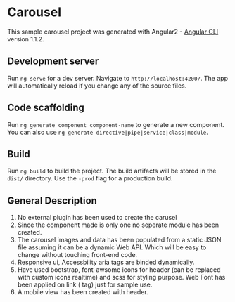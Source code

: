 # Carousel

This sample carousel project was generated with Angular2  - [Angular CLI](https://github.com/angular/angular-cli) version 1.1.2.

## Development server

Run `ng serve` for a dev server. Navigate to `http://localhost:4200/`. The app will automatically reload if you change any of the source files.

## Code scaffolding

Run `ng generate component component-name` to generate a new component. You can also use `ng generate directive|pipe|service|class|module`.

## Build

Run `ng build` to build the project. The build artifacts will be stored in the `dist/` directory. Use the `-prod` flag for a production build.

## General Description

1) No external plugin has been used to create the carusel
2) Since the component made is only one no seperate module has been created.
3) The carousel images and data has been populated from a static JSON file assuming it can be a dynamic Web API. Which will be easy to change without touching front-end code.
4) Responsive ui, Accessbility aria tags are binded dynamically.
5) Have used bootstrap, font-awsome icons for header (can be replaced with custom icons realtime) and scss for styling purpose. Web Font has been applied on link (<a> tag) just for sample use.
6) A mobile view has been created with header.


